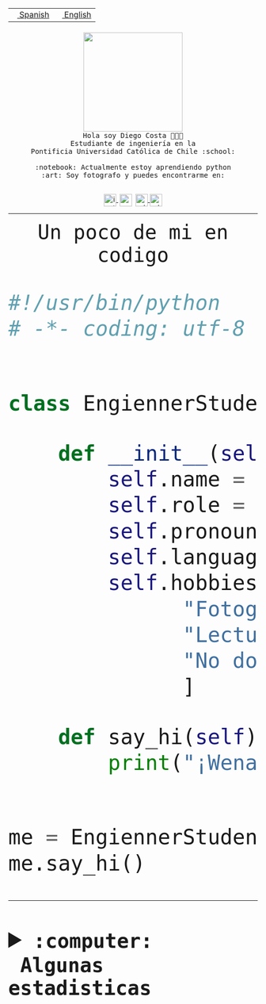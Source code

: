 <table border="0"  align="right">
 <tr><td><a href="README.md"><img src="https://upload.wikimedia.org/wikipedia/commons/thumb/8/89/Bandera_de_Espa%C3%B1a.svg/1200px-Bandera_de_Espa%C3%B1a.svg.png" height="10"> Spanish</a></td>
 <td><a href="README.en.md"><img src="https://upload.wikimedia.org/wikipedia/commons/a/a4/Flag_of_the_United_States.svg" height="10"> English</a></td></tr>
</table><br><br><br>


<p align="center">
  <img src="https://github.com/diegocostares/diegocostares/blob/main/Images/aaa2.gif?raw=true" height="200px">
  <br><samp>
    Hola soy Diego Costa 👨🏻‍💻<br>
    Estudiante de ingeniería en la <br>
    Pontificia Universidad Católica de Chile :school:<br>
  <br>
    :notebook: Actualmente estoy aprendiendo python <br>
    :art: Soy fotografo y puedes encontrarme en: <br>
  <br></samp>
  
</p>

<p align="center">
   <a href="https://instagram.com/diegocosta_no" target="blank">
    <img 
    align="center" src="https://cdn.jsdelivr.net/npm/simple-icons@3.0.1/icons/instagram.svg" alt="instagram" height="25px" width="25px" />
  </a>
  <a style="border: 3px solid; color: white;"href="https://t.me/diegocosta_no" target="blank">
  <img
  align="center" alt="Telegram" width="25px" src="https://icons-for-free.com/iconfiles/png/512/Telegram-1324888767380505522.png" />
</a>
<a href="https://api.whatsapp.com/send?phone=56971897835&text=Hola!" target="blank">
  <img
  align="center" alt="wtsp" width="25px" src="https://img.icons8.com/pastel-glyph/2x/whatsapp--v2.png" />
</a>
<a href="https://www.linkedin.com/in/diego-costa-786249213/" target="blank">
  <img
  align="center" alt="wtsp" width="25px" src="https://img.icons8.com/metro/452/linkedin.png" />
</a>

  </a>
</p>

---


<p align="center"><font size="25"><samp>Un poco de mi en codigo</samp></front></p>


```python
#!/usr/bin/python
# -*- coding: utf-8 -*-


class EngiennerStudent:

    def __init__(self):
        self.name = "Diego Costa"
        self.role = "Estudiante"
        self.pronouns = "he/him"
        self.language_spoken = ["es_CL", "en_US"]
        self.hobbies = [
              "Fotografia",
              "Lectura",
              "No dormir",
              ]

    def say_hi(self):
        print("¡Wena mundo!")


me = EngiennerStudent()
me.say_hi()
```
---
<details>
  <summary><b><samp>:computer: &nbsp;Algunas estadisticas</samp></b></summary>
  <br/></p>

<!--START_SECTION:waka-->
![Code Time](http://img.shields.io/badge/Code%20Time-677%20hrs%2029%20mins-blue)

**Soy nocturno 🦉** 

```text
🌞 Mañana     7 commits      ░░░░░░░░░░░░░░░░░░░░░░░░░   1.3% 
🌆 Día        180 commits    ████████░░░░░░░░░░░░░░░░░   33.46% 
🌃 Tarde      214 commits    ██████████░░░░░░░░░░░░░░░   39.78% 
🌙 Noche      137 commits    ██████░░░░░░░░░░░░░░░░░░░   25.46%

```
📅 **Soy más productivo los Miércoles** 

```text
Lunes        52 commits     ██░░░░░░░░░░░░░░░░░░░░░░░   9.67% 
Martes       68 commits     ███░░░░░░░░░░░░░░░░░░░░░░   12.64% 
Miércoles    132 commits    ██████░░░░░░░░░░░░░░░░░░░   24.54% 
Jueves       63 commits     ███░░░░░░░░░░░░░░░░░░░░░░   11.71% 
Viernes      51 commits     ██░░░░░░░░░░░░░░░░░░░░░░░   9.48% 
Sábado       71 commits     ███░░░░░░░░░░░░░░░░░░░░░░   13.2% 
Domingo      101 commits    ████░░░░░░░░░░░░░░░░░░░░░   18.77%

```


📊 **Esta semana me dediqué a** 

```text
🐱‍💻 Proyectos: 
login_MP                 3 hrs 5 mins        ██████████████░░░░░░░░░░░   56.75% 
private-test             1 hr 37 mins        ███████░░░░░░░░░░░░░░░░░░   29.89% 
latex-templates          38 mins             ███░░░░░░░░░░░░░░░░░░░░░░   11.83% 
Oneconverter             3 mins              ░░░░░░░░░░░░░░░░░░░░░░░░░   1.2% 
WEB-perfiles             1 min               ░░░░░░░░░░░░░░░░░░░░░░░░░   0.32%

```


 Last Updated on 06/10/2022 10:33:10 UTC
<!--END_SECTION:waka-->
  
  

<p align="center"> <img src="https://github-readme-stats.vercel.app/api?username=diegocostares&show_icons=true&theme=ayu-mirage" alt="abhisheknaiidu" /></p>
 
</details>
